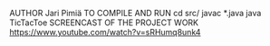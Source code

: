 
AUTHOR
    Jari Pimiä
TO COMPILE AND RUN
    cd src/
    javac *.java
    java TicTacToe
SCREENCAST OF THE PROJECT WORK
    https://www.youtube.com/watch?v=sRHumq8unk4

